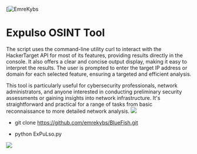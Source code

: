 [![EmreKybs](https://img.shields.io/badge/MadeBy-Emrekybs-green)
# Expulso OSINT Tool

The script uses the command-line utility curl to interact with the HackerTarget API for most of its features, providing results directly in the console. 
It also offers a clear and concise output display, making it easy to interpret the results. 
The user is prompted to enter the target IP address or domain for each selected feature, ensuring a targeted and efficient analysis.

This tool is particularly useful for cybersecurity professionals, network administrators, and anyone interested in conducting preliminary security assessments or gaining insights into network infrastructure. It's straightforward and practical for a range of tasks from basic reconnaissance to more detailed network analysis.
<img src="https://github.com/emrekybs/Expulso/blob/master/expulso.png">

* git clone https://github.com/emrekybs/BlueFish.git


* python ExPuLso.py

<img src="https://github.com/emrekybs/Expulso/blob/master/1.PNG">
